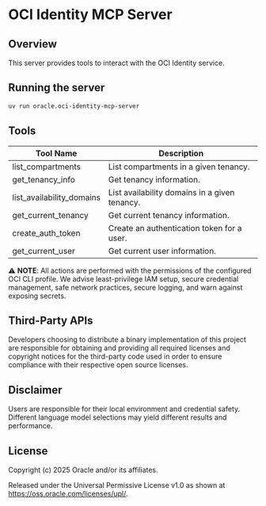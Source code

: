 # OCI Identity MCP Server

## Overview

This server provides tools to interact with the OCI Identity service.

## Running the server

```sh
uv run oracle.oci-identity-mcp-server
```

## Tools

| Tool Name | Description |
| --- | --- |
| list_compartments | List compartments in a given tenancy. |
| get_tenancy_info | Get tenancy information. |
| list_availability_domains | List availability domains in a given tenancy. |
| get_current_tenancy | Get current tenancy information. |
| create_auth_token | Create an authentication token for a user. |
| get_current_user | Get current user information. |

⚠️ **NOTE**: All actions are performed with the permissions of the configured OCI CLI profile. We advise least-privilege IAM setup, secure credential management, safe network practices, secure logging, and warn against exposing secrets.

## Third-Party APIs

Developers choosing to distribute a binary implementation of this project are responsible for obtaining and providing all required licenses and copyright notices for the third-party code used in order to ensure compliance with their respective open source licenses.

## Disclaimer

Users are responsible for their local environment and credential safety. Different language model selections may yield different results and performance.

## License

Copyright (c) 2025 Oracle and/or its affiliates.
 
Released under the Universal Permissive License v1.0 as shown at  
<https://oss.oracle.com/licenses/upl/>.

